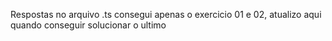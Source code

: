 Respostas no arquivo .ts
consegui apenas o exercicio 01 e 02, atualizo aqui quando conseguir solucionar o ultimo
